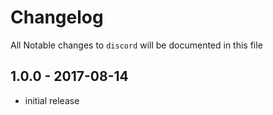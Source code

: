 # Changelog

All Notable changes to `discord` will be documented in this file

## 1.0.0 - 2017-08-14

- initial release
